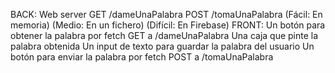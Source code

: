 BACK:
Web server
GET /dameUnaPalabra
POST /tomaUnaPalabra
(Fácil: En memoria)
(Medio: En un fichero)
(Difícil: En Firebase)
FRONT:
Un botón para obtener la palabra por fetch GET a /dameUnaPalabra
Una caja que pinte la palabra obtenida
Un input de texto para guardar la palabra del usuario
Un botón para enviar la palabra por fetch POST a /tomaUnaPalabra
